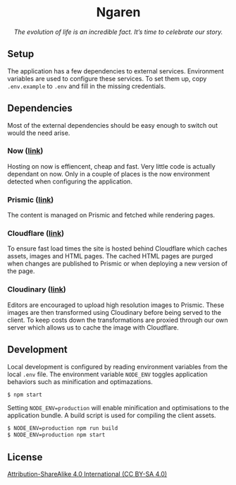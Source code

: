 <div align="center">

# Ngaren
*The evolution of life is an incredible fact. It’s time to celebrate our story.*

</div>

## Setup
The application has a few dependencies to external services. Environment
variables are used to configure these services. To set them up, copy
`.env.example` to `.env` and fill in the missing credentials.

## Dependencies
Most of the external dependencies should be easy enough to switch out would the
need arise.

### Now ([link](http://now.sh))
Hosting on now is effiencent, cheap and fast. Very little code is actually
dependant on now. Only in a couple of places is the now environment detected
when configuring the application.

### Prismic ([link](https://prismic.io))
The content is managed on Prismic and fetched while rendering pages.

### Cloudflare ([link](https://www.cloudflare.com))
To ensure fast load times the site is hosted behind Cloudflare which caches
assets, images and HTML pages. The cached HTML pages are purged when changes are
published to Prismic or when deploying a new version of the page.

### Cloudinary ([link](https://cloudinary.com))
Editors are encouraged to upload high resolution images to Prismic. These images
are then transformed using Cloudinary before being served to the client. To keep
costs down the transformations are proxied through our own server which allows
us to cache the image with Cloudflare.

## Development
Local development is configured by reading environment variables from the local `.env`
file. The environment variable `NODE_ENV` toggles application behaviors such as
minification and optimazations.

```bash
$ npm start
```

Setting `NODE_ENV=production` will enable minification and optimisations to the
application bundle. A build script is used for compiling the client assets.

```bash
$ NODE_ENV=production npm run build
$ NODE_ENV=production npm start
```

## License

[Attribution-ShareAlike 4.0 International (CC BY-SA 4.0)](https://creativecommons.org/licenses/by-sa/4.0/)
